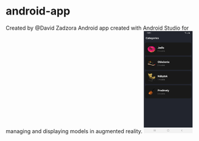 # android-app
Created by @David Zadzora
Android app created with Android Studio for managing and displaying models in augmented reality.
<img src="https://github.com/zadzora/android-app/blob/main/app/src/main/res/photos/android-app1.jpg" width="128"/>
<!-- ![Image of app[1]](https://github.com/zadzora/android-app/blob/main/app/src/main/res/photos/android-app1.jpg?raw=true?width="30") -->
<!-- ![Image of app[2]](https://github.com/zadzora/android-app/blob/main/app/src/main/res/photos/android-app2.jpg?raw=true?width="350") -->
<!-- ![Image of app[3]](https://github.com/zadzora/android-app/blob/main/app/src/main/res/photos/android-app3.jpg?raw=true?width="350") -->
<!-- ![Image of app[4]](https://github.com/zadzora/android-app/blob/main/app/src/main/res/photos/android-app4.jpg?raw=true?width="350") -->
